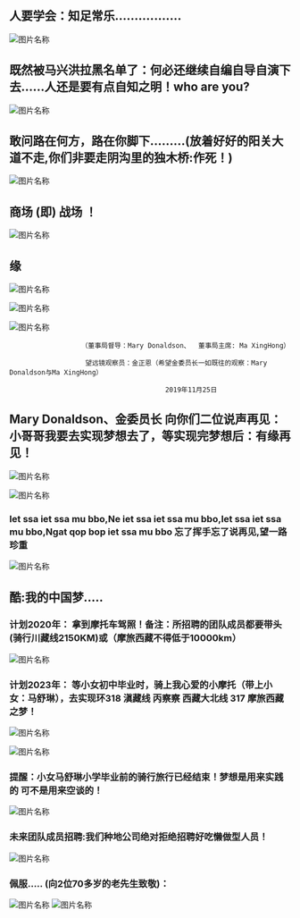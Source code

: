 ##  人要学会：知足常乐.................

![图片名称](https://pic3.zhimg.com/v2-19c3a7927faf77d13e7aaa3094431754_r.jpg)

##  既然被马兴洪拉黑名单了：何必还继续自编自导自演下去......人还是要有点自知之明！who are you?
![图片名称](https://raw.githubusercontent.com/maxinghong/maxinghong.github.io/master/Road.jpg)

##  敢问路在何方，路在你脚下………(放着好好的阳关大道不走,你们非要走阴沟里的独木桥:作死！)

![图片名称](https://imgditan2012.cang.com/201205/02/2012050221300091217327.jpg)

##  商场 (即) 战场 ！ 

![图片名称](https://raw.githubusercontent.com/maxinghong/maxinghong.github.io/master/investor.jpg)

##  缘

![图片名称](https://raw.githubusercontent.com/maxinghong/maxinghong.github.io/master/fish2.jpg)

![图片名称](https://raw.githubusercontent.com/maxinghong/maxinghong.github.io/master/Land.jpg)

![图片名称](https://raw.githubusercontent.com/maxinghong/maxinghong.github.io/master/Investment.jpg)



                      （董事局督导：Mary Donaldson、  董事局主席: Ma XingHong）
                      
                       望远镜观察员：金正恩（希望金委员长一如既往的观察：Mary Donaldson与Ma XingHong）
                       
                                           2019年11月25日
                                           
##  Mary Donaldson、金委员长 向你们二位说声再见：小哥哥我要去实现梦想去了，等实现完梦想后：有缘再见！

![图片名称](https://raw.githubusercontent.com/maxinghong/maxinghong.github.io/master/bye.jpg)

![图片名称](https://raw.githubusercontent.com/maxinghong/maxinghong.github.io/master/goodbye.jpg)  

###  Iet ssa iet ssa mu bbo,Ne iet ssa iet ssa mu bbo,Iet ssa iet ssa mu bbo,Ngat qop bop iet ssa mu bbo 忘了挥手忘了说再见,望一路珍重

![图片名称](https://raw.githubusercontent.com/maxinghong/maxinghong.github.io/master/MaryDonaldson.jpg)


 
##  酷:我的中国梦.....

### 计划2020年： 拿到摩托车驾照！备注：所招聘的团队成员都要带头(骑行川藏线2150KM)或（摩旅西藏不得低于10000km）

![图片名称](https://raw.githubusercontent.com/maxinghong/maxinghong.github.io/master/Three_rounds.jpg)

### 计划2023年： 等小女初中毕业时，骑上我心爱的小摩托（带上小女：马舒琳），去实现环318 滇藏线 丙察察 西藏大北线 317 摩旅西藏之梦！
![图片名称](https://timgsa.baidu.com/timg?image&quality=80&size=b9999_10000&sec=1575108422881&di=f0c82659f50b33233e4616f95b9c8f30&imgtype=0&src=http%3A%2F%2Fpic.51yuansu.com%2Fpic3%2Fcover%2F03%2F19%2F44%2F5b64e172a8660_610.jpg)

![图片名称](https://raw.githubusercontent.com/maxinghong/maxinghong.github.io/master/xz.jpg)

### 提醒：小女马舒琳小学毕业前的骑行旅行已经结束！梦想是用来实践的 可不是用来空谈的！

![图片名称](https://raw.githubusercontent.com/maxinghong/maxinghong.github.io/master/qhh.jpg)

### 未来团队成员招聘:我们种地公司绝对拒绝招聘好吃懒做型人员！

![图片名称](https://raw.githubusercontent.com/maxinghong/maxinghong.github.io/master/index.jpg)


### 佩服..... (向2位70多岁的老先生致敬)：

![图片名称](https://5b0988e595225.cdn.sohucs.com/images/20170906/b13118e100f346ce9bdade5ad8570c22.jpeg)
![图片名称](http://img.newmotor.com.cn/UploadFiles/2014-02/laoge/W020131016381299685842.jpg)
